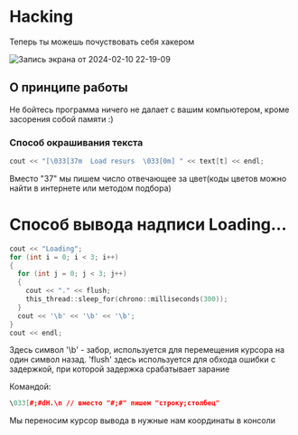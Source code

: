 # Hacking
Теперь ты можешь почуствовать себя хакером

![Запись экрана от 2024-02-10 22-19-09](https://github.com/GordStep/hacking/assets/106314109/a48ba2a0-93b5-4257-968b-b89239e81fe3)


## О принципе работы
Не бойтесь программа ничего не далает с вашим компьютером, кроме засорения собой памяти :)

### Способ окрашивания текста
```cpp
cout << "[\033[37m  Load resurs  \033[0m] " << text[t] << endl;
```
Вместо "37" мы пишем число отвечающее за цвет(коды цветов можно найти в интернете или методом подбора)

# Способ вывода надписи Loading...

``` cpp
cout << "Loading";
for (int i = 0; i < 3; i++)
{
  for (int j = 0; j < 3; j++)
  {
    cout << "." << flush;
    this_thread::sleep_for(chrono::milliseconds(300));
  }
  cout << '\b' << '\b' << '\b';
}
cout << endl;
```
Здесь символ '\b' - забор, используется для перемещения курсора на один символ назад.
'flush' здесь используется для обхода ошибки с задержкой, при которой задержка срабатывает зарание

Командой:
```cpp
\033[#;#dH.\n // вместо "#;#" пишем "строку;столбец"
```
Мы переносим курсор вывода в нужные нам координаты в консоли








